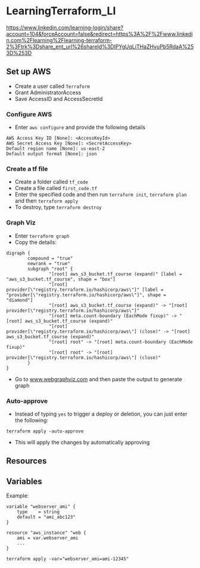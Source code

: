 # LearningTerraform_LI

https://www.linkedin.com/learning-login/share?account=104&forceAccount=false&redirect=https%3A%2F%2Fwww.linkedin.com%2Flearning%2Flearning-terraform-2%3Ftrk%3Dshare_ent_url%26shareId%3DIPYgUqLiTHaZHvuPb5RdaA%253D%253D


## Set up AWS
- Create a user called `Terraform`
- Grant AdministratorAccess
- Save AccessID and AccessSecretId

### Configure AWS
- Enter `aws configure` and provide the following details
```
AWS Access Key ID [None]: <AccessKeyId>
AWS Secret Access Key [None]: <SecretAccessKey>
Default region name [None]: us-east-2
Default output format [None]: json
```

### Create a tf file
- Create a folder called `tf_code`
- Create a file called `first_code.tf`
- Enter the specified code and then run `terraform init`, `terraform plan` and then `terraform apply`
- To destroy, type `terraform destroy`


### Graph Viz
- Enter `terraform graph`
- Copy the details:
```
digraph {
        compound = "true"
        newrank = "true"
        subgraph "root" {
                "[root] aws_s3_bucket.tf_course (expand)" [label = "aws_s3_bucket.tf_course", shape = "box"]
                "[root] provider[\"registry.terraform.io/hashicorp/aws\"]" [label = "provider[\"registry.terraform.io/hashicorp/aws\"]", shape = "diamond"]
                "[root] aws_s3_bucket.tf_course (expand)" -> "[root] provider[\"registry.terraform.io/hashicorp/aws\"]"
                "[root] meta.count-boundary (EachMode fixup)" -> "[root] aws_s3_bucket.tf_course (expand)"
                "[root] provider[\"registry.terraform.io/hashicorp/aws\"] (close)" -> "[root] aws_s3_bucket.tf_course (expand)"
                "[root] root" -> "[root] meta.count-boundary (EachMode fixup)"
                "[root] root" -> "[root] provider[\"registry.terraform.io/hashicorp/aws\"] (close)"
        }
}
```
- Go to www.webgraphviz.com and then paste the output to generate graph

### Auto-approve
- Instead of typing `yes` to trigger a deploy or deletion, you can just enter the following:
```
terraform apply -auto-approve
```
- This will apply the changes by automatically approving


## Resources


## Variables
Example:
```
variable "webserver_ami" {
    type    = string
    default = "ami_abc123"
}

resource "aws_instance" "web {
    ami = var.webserver_ami
    ...
}

terraform apply -var="webserver_ami=ami-12345"
```


